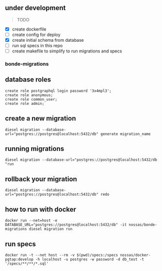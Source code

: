 ## under development

> TODO

- [x] create dockerfile
- [ ] create config for deploy
- [x] create initial schema from database
- [ ] run sql specs in this repo
- [ ] create makefile to simplify to run migrations and specs

### bonde-migrations

## database roles

```
create role postgraphql login password '3x4mpl3';
create role anonymous;
create role common_user;
create role admin;
```

## create a new migration

`diesel migration --database-url="postgres://postgres@localhost:5432/db" generate migration_name`


## running migrations

`diesel migration --database-url="postgres://postgres@localhost:5432/db "run`


## rollback your migration

`diesel migration --database-url="postgres://postgres@localhost:5432/db" redo`


## how to run with docker

`docker run --net=host -e DATABASE_URL="postgres://postgres@localhost:5432/db" -it nossas/bonde-migrations diesel migration run`

## run specs
`docker run -t --net host --rm -v $(pwd)/specs:/specs nossas/docker-pgtap:develop -h localhost -u postgres -w password -d db_test -t '/specs/**/**/*.sql'`
